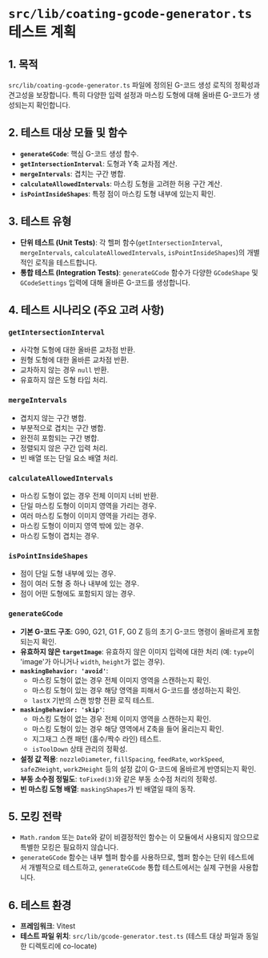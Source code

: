 # `src/lib/coating-gcode-generator.ts` 테스트 계획

## 1. 목적
`src/lib/coating-gcode-generator.ts` 파일에 정의된 G-코드 생성 로직의 정확성과 견고성을 보장합니다. 특히 다양한 입력 설정과 마스킹 도형에 대해 올바른 G-코드가 생성되는지 확인합니다.

## 2. 테스트 대상 모듈 및 함수

*   **`generateGCode`**: 핵심 G-코드 생성 함수.
*   **`getIntersectionInterval`**: 도형과 Y축 교차점 계산.
*   **`mergeIntervals`**: 겹치는 구간 병합.
*   **`calculateAllowedIntervals`**: 마스킹 도형을 고려한 허용 구간 계산.
*   **`isPointInsideShapes`**: 특정 점이 마스킹 도형 내부에 있는지 확인.

## 3. 테스트 유형

*   **단위 테스트 (Unit Tests)**: 각 헬퍼 함수(`getIntersectionInterval`, `mergeIntervals`, `calculateAllowedIntervals`, `isPointInsideShapes`)의 개별적인 로직을 테스트합니다.
*   **통합 테스트 (Integration Tests)**: `generateGCode` 함수가 다양한 `GCodeShape` 및 `GCodeSettings` 입력에 대해 올바른 G-코드를 생성합니다.

## 4. 테스트 시나리오 (주요 고려 사항)

### `getIntersectionInterval`
*   사각형 도형에 대한 올바른 교차점 반환.
*   원형 도형에 대한 올바른 교차점 반환.
*   교차하지 않는 경우 `null` 반환.
*   유효하지 않은 도형 타입 처리.

### `mergeIntervals`
*   겹치지 않는 구간 병합.
*   부분적으로 겹치는 구간 병합.
*   완전히 포함되는 구간 병합.
*   정렬되지 않은 구간 입력 처리.
*   빈 배열 또는 단일 요소 배열 처리.

### `calculateAllowedIntervals`
*   마스킹 도형이 없는 경우 전체 이미지 너비 반환.
*   단일 마스킹 도형이 이미지 영역을 가리는 경우.
*   여러 마스킹 도형이 이미지 영역을 가리는 경우.
*   마스킹 도형이 이미지 영역 밖에 있는 경우.
*   마스킹 도형이 겹치는 경우.

### `isPointInsideShapes`
*   점이 단일 도형 내부에 있는 경우.
*   점이 여러 도형 중 하나 내부에 있는 경우.
*   점이 어떤 도형에도 포함되지 않는 경우.

### `generateGCode`
*   **기본 G-코드 구조**: G90, G21, G1 F, G0 Z 등의 초기 G-코드 명령이 올바르게 포함되는지 확인.
*   **유효하지 않은 `targetImage`**: 유효하지 않은 이미지 입력에 대한 처리 (예: `type`이 'image'가 아니거나 `width`, `height`가 없는 경우).
*   **`maskingBehavior: 'avoid'`**:
    *   마스킹 도형이 없는 경우 전체 이미지 영역을 스캔하는지 확인.
    *   마스킹 도형이 있는 경우 해당 영역을 피해서 G-코드를 생성하는지 확인.
    *   `lastX` 기반의 스캔 방향 전환 로직 테스트.
*   **`maskingBehavior: 'skip'`**:
    *   마스킹 도형이 없는 경우 전체 이미지 영역을 스캔하는지 확인.
    *   마스킹 도형이 있는 경우 해당 영역에서 Z축을 들어 올리는지 확인.
    *   지그재그 스캔 패턴 (홀수/짝수 라인) 테스트.
    *   `isToolDown` 상태 관리의 정확성.
*   **설정 값 적용**: `nozzleDiameter`, `fillSpacing`, `feedRate`, `workSpeed`, `safeZHeight`, `workZHeight` 등의 설정 값이 G-코드에 올바르게 반영되는지 확인.
*   **부동 소수점 정밀도**: `toFixed(3)`와 같은 부동 소수점 처리의 정확성.
*   **빈 마스킹 도형 배열**: `maskingShapes`가 빈 배열일 때의 동작.

## 5. 모킹 전략
*   `Math.random` 또는 `Date`와 같이 비결정적인 함수는 이 모듈에서 사용되지 않으므로 특별한 모킹은 필요하지 않습니다.
*   `generateGCode` 함수는 내부 헬퍼 함수를 사용하므로, 헬퍼 함수는 단위 테스트에서 개별적으로 테스트하고, `generateGCode` 통합 테스트에서는 실제 구현을 사용합니다.

## 6. 테스트 환경
*   **프레임워크**: Vitest
*   **테스트 파일 위치**: `src/lib/gcode-generator.test.ts` (테스트 대상 파일과 동일한 디렉토리에 co-locate)
